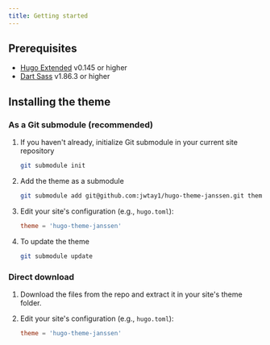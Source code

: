 ```yaml
---
title: Getting started
---
```


## Prerequisites

* [Hugo Extended](https://gohugo.io/installation/windows/) v0.145 or higher
* [Dart Sass](https://sass-lang.com/dart-sass/) v1.86.3 or higher

## Installing the theme

### As a Git submodule (recommended)

1. If you haven't already, initialize Git submodule in your current site repository
   ```bash
   git submodule init
   ```

2. Add the theme as a submodule
   ```bash
   git submodule add git@github.com:jwtay1/hugo-theme-janssen.git themes/
   ```

3. Edit your site's configuration (e.g., ``hugo.toml``):
   ```toml
   theme = 'hugo-theme-janssen'
   ```

4. To update the theme
   ```bash
   git submodule update
   ```

### Direct download

1. Download the files from the repo and extract it in your site's theme folder.

2. Edit your site's configuration (e.g., ``hugo.toml``):
   ```toml
   theme = 'hugo-theme-janssen'
   ```